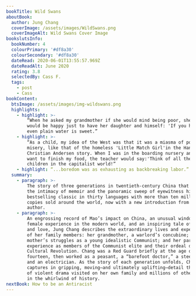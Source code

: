 ```yaml
---
bookTitle: Wild Swans
aboutBook:
  author: Jung Chang
  coverImage: /assets/images/WildSwans.png
  coverImageAlt: Wild Swans Cover Image
bookslutsInfo:
  bookNumber: 4
  colourPrimary: '#df8a30'
  colourSecondary: '#df8a30'
  dateRead: 2020-06-01T13:55:57.969Z
  dateReadAlt: June 2020
  rating: 3.8
  selectedBy: Cass F.
  tags:
    - post
    - Cass
bookContent:
  btsImage: /assets/images/img-wildswans.png
  highlights:
    - highlight: >-
        “When he asked my grandmother if she would mind being poor, she said she
        would be happy just to have her daughter and himself: 'If you have love,
        even plain water is sweet.”
    - highlight: >-
        “As a child, my idea of the West was that it was a miasma of poverty and
        misery, like that of the homeless 'Little Match Girl'in the Hans
        Christian Andersen story. When I was in the boarding nursery and did not
        want to finish my food, the teacher would say:'Think of all the starving
        children in the capitalist world!”
    - highlight: “...boredom was as exhausting as backbreaking labor.”
  summary:
    - paragraph: >-
        The story of three generations in twentieth-century China that blends
        the intimacy of memoir and the panoramic sweep of eyewitness history—a
        bestselling classic in thirty languages with more than ten million
        copies sold around the world, now with a new introduction from the
        author.
    - paragraph: >-
        An engrossing record of Mao’s impact on China, an unusual window on the
        female experience in the modern world, and an inspiring tale of courage
        and love, Jung Chang describes the extraordinary lives and experiences
        of her family members: her grandmother, a warlord’s concubine; her
        mother’s struggles as a young idealistic Communist; and her parents’
        experience as members of the Communist elite and their ordeal during the
        Cultural Revolution. Chang was a Red Guard briefly at the age of
        fourteen, then worked as a peasant, a “barefoot doctor,” a steelworker,
        and an electrician. As the story of each generation unfolds, Chang
        captures in gripping, moving—and ultimately uplifting—detail the cycles
        of violent drama visited on her own family and millions of others caught
        in the whirlwind of history.
nextBook: How to be an Antiracist
---
```


